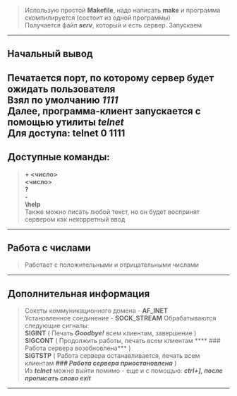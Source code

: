 > Использую простой **Makefile**, надо написать **make** и программа скомпилируется (состоит из одной программы)  
> Получается файл ***serv***, который и есть сервер. Запускаем  
---
## Начальный вывод  
Печатается порт, по которому сервер будет ожидать пользователя  
Взял по умолчанию ***1111***  
Далее, программа-клиент запускается с помощью утилиты ***telnet***  
**Для доступа: telnet 0 1111**  
---
## Доступные команды:
> **\+ <число>**  
> **<число>**  
> **\?**  
> **\-**  
> **\help**  
> Также можно писать любой текст, но он будет воспринят сервером как некорретный ввод  
---
## Работа с числами
> Работает с положительными и отрицательными числами
---
## Дополнительная информация  
> Сокеты коммуникационного домена - **AF\_INET**  
> Установленное соединение - **SOCK\_STREAM**
> Обрабатываются следующие сигналы:  
  **SIGINT** ( Печать ***Goodbye!*** всем клиентам, завершение )  
  **SIGCONT** ( Продолжить работы, печать всем клиентам **** ### Работа сервера возобновлена*** )  
  **SIGTSTP** ( Работа сервера останавливается, печать всем клиентам ***### Работа сервера приостановлена*** )  
> Из ***telnet*** можно выйти помимо \- еще и с помощью: ***ctrl+], после прописать слово exit***  
---

